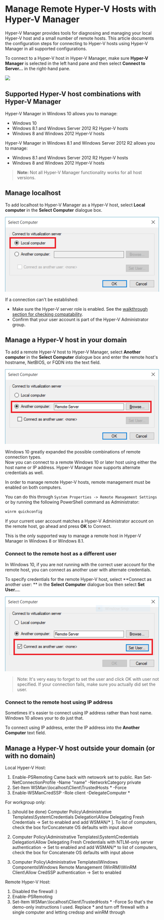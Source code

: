 # Manage Remote Hyper-V Hosts with Hyper-V Manager

Hyper-V Manager provides tools for diagnosing and managing your local Hyper-V host and a small number of remote hosts. This article documents the configuration steps for connecting to Hyper-V hosts using Hyper-V Manager in all supported configurations.

To connect to a Hyper-V host in Hyper-V Manager, make sure **Hyper-V Manager** is selected in the left hand pane and then select **Connect to Server...** in the right-hand pane.

![](media/HyperVManager-ConnectToHost1.png)

## Supported Hyper-V host combinations with Hyper-V Manager

Hyper-V Manager in Windows 10 allows you to manage:
* Windows 10
* Windows 8.1 and Windows Server 2012 R2 Hyper-V hosts
* Windows 8 and Windows 2012 Hyper-V hosts

Hyper-V Manager in Windows 8.1 and Windows Server 2012 R2 allows you to manage:
* Windows 8.1 and Windows Server 2012 R2 Hyper-V hosts
* Windows 8 and Windows 2012 Hyper-V hosts

> **Note:** Not all Hyper-V Manager functionality works for all host versions.

## Manage localhost

To add localhost to Hyper-V Manager as a Hyper-V host, select **Local computer** in the **Select Computer** dialogue box.

![](media/HyperVManager-ConnectToLocalHost.png)

If a connection can't be established:
*  Make sure the Hyper-V server role is enabled. See the [walkthrough section for checking compatability](../quick_start/walkthrough_compatibility.md).
*  Confirm that your user account is part of the Hyper-V Administrator group.


## Manage a Hyper-V host in your domain

To add a remote Hyper-V host to Hyper-V Manager, select **Another computer** in the **Select Computer** dialogue box and enter the remote host's hostname, NetBIOS, or FQDN into the text field.

![](media/HyperVManager-ConnectToRemoteHost.png)

Windows 10 greatly expanded the possible combinations of remote connection types.  
Now you can connect to a remote Windows 10 or later host using either the host name or IP address. Hyper-V Manager now supports alternate credentials as well.

In order to manage remote Hyper-V hosts, remote management must be enabled on both computers.

You can do this through `System Properties -> Remote Management Settings` or by running the following PowerShell command as Administrator:

``` PowerShell
winrm quickconfig
```

If your current user account matches a Hyper-V Administrator account on the remote host, go ahead and press **OK** to Connect.

This is the only supported way to manage a remote host in Hyper-V Manager in Windows 8 or Windows 8.1.


### Connect to the remote host as a different user

In Windows 10, if you are not running with the correct user account for the remote host, you can connect as another user with alternate credentials.

To specify credentials for the remote Hyper-V host, select **Connect as another user: ** in the **Select Computer** dialogue box then select **Set User...**.

![](media/HyperVManager-ConnectToRemoteHostAltCreds.png)

> Note:  It's very easy to forget to set the user and click OK with user not specified. If your connection fails, make sure you actually did set the user.

### Connect to the remote host using IP address

Sometimes it's easier to connect using IP address rather than host name. Windows 10 allows your to do just that.

To connect using IP address, enter the IP address into the **Another Computer** text field.


## Manage a Hyper-V host outside your domain (or with no domain)

Local Hyper-V Host:
1.  Enable-PSRemoting
Came back with netowork set to public.
Ran
Set-NetConnectionProfile -Name "name" -NetworkCategory private
2. Set-Item WSMan:\localhost\Client\TrustedHosts * -Force
3. Enable-WSManCredSSP -Role client -DelegateComputer *

For workgroup only:
1. (should be done) Computer Policy\Administrative Templates\System\Credentials Delegation\Allow Delegating Fresh Credentials → Set to enabled and add WSMAN/* ]. To list of computers, check the box forConcatenate OS defaults with input above

2. Computer Policy\Administrative Templates\System\Credentials Delegation\Allow Delegating Fresh Credentials with NTLM-only server authentication → Set to enabled and add WSMAN/* to list of computers, check the box for Concatenate OS defaults with input above
3. Computer Policy\Administrative Templates\Windows Components\Windows Remote Management (WinRM)\WinRM Client\Allow CredSSP authentication → Set to enabled

Remote Hyper-V Host:
1. Disabled the firewall :)
2. Enable-PSRemoting
3. Set-Item WSMan:\localhost\Client\TrustedHosts * -Force
So that's the demo-only instructions I used. Replace * and turn off firewall with a single computer and letting credssp and winRM through






<!--HONumber=Jan16_HO2-->

